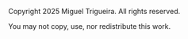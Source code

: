Copyright 2025 Miguel Trigueira. All rights reserved. 

You may not copy, use, nor redistribute this work.
